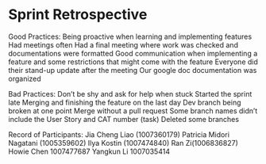 # Sprint Retrospective

Good Practices: 
Being proactive when learning and implementing features
Had meetings often
Had a final meeting where work was checked and documentations were formatted
Good communication when implementing a feature and some restrictions that might come with the feature
Everyone did their stand-up update after the meeting
Our google doc documentation was organized

Bad Practices:
Don’t be shy and ask for help when stuck
Started the sprint late
Merging and finishing the feature on the last day
Dev branch being broken at one point
Merge without a pull request
Some branch names didn’t include the User Story and CAT number (task)
Deleted some branches

Record of Participants:
Jia Cheng Liao (1007360179)
Patricia Midori Nagatani (1005359602)
Ilya Kostin (1007474840)
Ran Zi(1006836827)
Howie Chen 1007477687
Yangkun Li 1007035414

